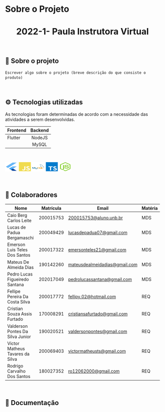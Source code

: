 # Sobre o Projeto

<div align="center">
   <h1> 2022-1- Paula Instrutora Virtual </h1>
</div>

<br/>

## 📄 Sobre o projeto

    Escrever algo sobre o projeto (breve descrição do que consiste o produto)

<br/>

## ⚙️ Tecnologias utilizadas

As tecnologias foram determinadas de acordo com a necessidade das atividades a serem desenvolvidas.

| Frontend | Backend |
| :------- | :-----: |
| Flutter  | NodeJS  |
|          |  MySQL  |

<br>
<p align="left"> 
    <img  height="30" width="40" src="https://raw.githubusercontent.com/dnfield/flutter_svg/7d374d7107561cbd906d7c0ca26fef02cc01e7c8/example/assets/flutter_logo.svg?sanitize=true">
    <img  height="30" width="40" src="https://raw.githubusercontent.com/devicons/devicon/master/icons/javascript/javascript-plain.svg">
    <img  height="30" width="40" src="https://raw.githubusercontent.com/devicons/devicon/master/icons/mysql/mysql-original-wordmark.svg">
    <img  height="30" width="40" src="https://raw.githubusercontent.com/devicons/devicon/master/icons/typescript/typescript-original.svg">
    <img  height="30" width="40" src="https://raw.githubusercontent.com/devicons/devicon/master/icons/nodejs/nodejs-original.svg">
</p>

<br/>

## 🤝 Colaboradores

| Nome                             | Matrícula | Email                         | Matéria |
| -------------------------------- | --------- | ----------------------------- | ------- |
| Caio Berg Carlos Leite           | 200015753 | 200015753@aluno.unb.br        | MDS     |
| Lucas de Padua Bergamaschi       | 200049429 | lucasdepadua07@gmail.com      | MDS     |
| Emerson Luis Teles Dos Santos    | 200017322 | emersonteles21@gmail.com      | MDS     |
| Mateus De Almeida Dias           | 190142260 | mateusdealmeidadias@gmail.com | MDS     |
| Pedro Lucas Figueiredo Santana   | 202017049 | pedrolucassantana@gmail.com   | MDS     |
| Fellipe Pereira Da Costa Silva   | 200017772 | fellipy.02@hotmail.com        | REQ     |
| Cristian Souza Assis Furtado     | 170008291 | cristiansafurtado@gmail.com   | REQ     |
| Valderson Pontes Da Silva Junior | 190020521 | valdersonpontes@gmail.com     | REQ     |
| Victor Matheus Tavares da Silva  | 200069403 | victormatheusts@gmail.com     | REQ     |
| Rodrigo Carvalho Dos Santos      | 180027352 | ro12062000@gmail.com          | REQ     |

<br/>

## 📜 Documentação
